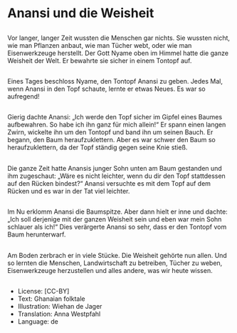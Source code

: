 # Anansi und die Weisheit

##
Vor langer, langer Zeit wussten die Menschen gar nichts. Sie wussten nicht, wie man Pflanzen anbaut, wie man Tücher webt, oder wie man Eisenwerkzeuge herstellt. Der Gott Nyame oben im Himmel hatte die ganze Weisheit der Welt. Er bewahrte sie sicher in einem Tontopf auf.

##
Eines Tages beschloss Nyame, den Tontopf Anansi zu geben. Jedes Mal, wenn Anansi in den Topf schaute, lernte er etwas Neues. Es war so aufregend!

##
Gierig dachte Anansi: „Ich werde den Topf sicher im Gipfel eines Baumes aufbewahren. So habe ich ihn ganz für mich allein!“ Er spann einen langen Zwirn, wickelte ihn um den Tontopf und band ihn um seinen Bauch. Er begann, den Baum heraufzuklettern. Aber es war schwer den Baum so heraufzuklettern, da der Topf ständig gegen seine Knie stieß.

##
Die ganze Zeit hatte Anansis junger Sohn unten am Baum gestanden und ihm zugeschaut: „Wäre es nicht leichter, wenn du dir den Topf stattdessen auf den Rücken bindest?“ Anansi versuchte es mit dem Topf auf dem Rücken und es war in der Tat viel leichter.

##
Im Nu erklomm Anansi die Baumspitze. Aber dann hielt er inne und dachte: „Ich soll derjenige mit der ganzen Weisheit sein und eben war mein Sohn schlauer als ich!“ Dies verärgerte Anansi so sehr, dass er den Tontopf vom Baum herunterwarf.

##
Am Boden zerbrach er in viele Stücke. Die Weisheit gehörte nun allen. Und so lernten die Menschen, Landwirtschaft zu betreiben, Tücher zu weben, Eisenwerkzeuge herzustellen und alles andere, was wir heute wissen.

##
* License: [CC-BY]
* Text: Ghanaian folktale
* Illustration: Wiehan de Jager
* Translation: Anna Westpfahl
* Language: de
